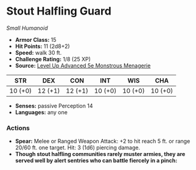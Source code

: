 # Stout Halfling Guard

*Small* *Humanoid*

- **Armor Class:** 15
- **Hit Points:** 11 (2d8+2)
- **Speed:** walk 30 ft.
- **Challenge Rating:** 1/8 (25 XP)
- **Source:** [Level Up Advanced 5e Monstrous Menagerie](https://www.levelup5e.com)

| STR | DEX | CON | INT | WIS | CHA |
| --- | --- | --- | --- | --- | --- |
| 10 (+0) | 12 (+1) | 12 (+1) | 10 (+0) | 10 (+0) | 10 (+0) |

- **Senses:** passive Perception 14
- **Languages:** any one
### Actions
- **Spear:** Melee or Ranged Weapon Attack: +2 to hit  reach 5 ft. or range 20/60 ft.  one target. Hit: 3 (1d6) piercing damage.
- **Though stout halfling communities rarely muster armies, they are served well by alert sentries who can battle fiercely in a pinch:** 
